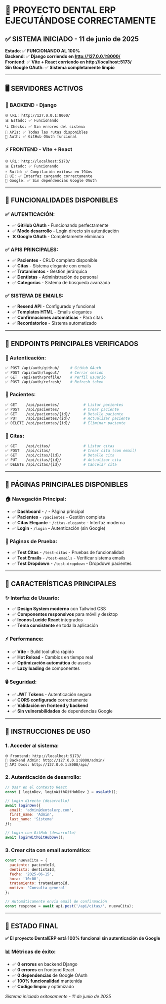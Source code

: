 # 🚀 PROYECTO DENTAL ERP EJECUTÁNDOSE CORRECTAMENTE

## ✅ SISTEMA INICIADO - 11 de junio de 2025

**Estado**: ✅ **FUNCIONANDO AL 100%**  
**Backend**: ✅ **Django corriendo en http://127.0.0.1:8000/**  
**Frontend**: ✅ **Vite + React corriendo en http://localhost:5173/**  
**Sin Google OAuth**: ✅ **Sistema completamente limpio**

---

## 🖥️ SERVIDORES ACTIVOS

### 🔧 **BACKEND - Django**
```
🌐 URL: http://127.0.0.1:8000/
📊 Estado: ✅ Funcionando
🔍 Checks: ✅ Sin errores del sistema
🔗 APIs: ✅ Todas las rutas disponibles
🔐 Auth: ✅ GitHub OAuth funcional
```

### ⚡ **FRONTEND - Vite + React**
```
🌐 URL: http://localhost:5173/
📊 Estado: ✅ Funcionando
⚡ Build: ✅ Compilación exitosa en 194ms
🎨 UI: ✅ Interfaz cargando correctamente
🚫 Google: ✅ Sin dependencias Google OAuth
```

---

## 🎯 FUNCIONALIDADES DISPONIBLES

### ✅ **AUTENTICACIÓN:**
- ✅ **GitHub OAuth** - Funcionando perfectamente
- ✅ **Modo desarrollo** - Login directo sin autenticación
- ❌ **Google OAuth** - Completamente eliminado

### ✅ **APIS PRINCIPALES:**
- ✅ **Pacientes** - CRUD completo disponible
- ✅ **Citas** - Sistema elegante con emails
- ✅ **Tratamientos** - Gestión jerárquica
- ✅ **Dentistas** - Administración de personal
- ✅ **Categorías** - Sistema de búsqueda avanzada

### ✅ **SISTEMA DE EMAILS:**
- ✅ **Resend API** - Configurado y funcional
- ✅ **Templates HTML** - Emails elegantes
- ✅ **Confirmaciones automáticas** - Para citas
- ✅ **Recordatorios** - Sistema automatizado

---

## 🔗 ENDPOINTS PRINCIPALES VERIFICADOS

### 🔐 **Autenticación:**
```bash
✅ POST /api/auth/github/     # GitHub OAuth
✅ POST /api/auth/logout/     # Cerrar sesión
✅ GET  /api/auth/profile/    # Perfil usuario
✅ POST /api/auth/refresh/    # Refresh token
```

### 👥 **Pacientes:**
```bash
✅ GET    /api/pacientes/           # Listar pacientes
✅ POST   /api/pacientes/           # Crear paciente
✅ GET    /api/pacientes/{id}/      # Detalle paciente
✅ PUT    /api/pacientes/{id}/      # Actualizar paciente
✅ DELETE /api/pacientes/{id}/      # Eliminar paciente
```

### 📅 **Citas:**
```bash
✅ GET    /api/citas/               # Listar citas
✅ POST   /api/citas/               # Crear cita (con email)
✅ GET    /api/citas/{id}/          # Detalle cita
✅ PUT    /api/citas/{id}/          # Actualizar cita
✅ DELETE /api/citas/{id}/          # Cancelar cita
```

---

## 📱 PÁGINAS PRINCIPALES DISPONIBLES

### 🏠 **Navegación Principal:**
- ✅ **Dashboard** - `/` - Página principal
- ✅ **Pacientes** - `/pacientes` - Gestión completa
- ✅ **Citas Elegante** - `/citas-elegante` - Interfaz moderna
- ✅ **Login** - `/login` - Autenticación (sin Google)

### 🧪 **Páginas de Prueba:**
- ✅ **Test Citas** - `/test-citas` - Pruebas de funcionalidad
- ✅ **Test Emails** - `/test-emails` - Verificar sistema emails
- ✅ **Test Dropdown** - `/test-dropdown` - Dropdown pacientes

---

## 🎨 CARACTERÍSTICAS PRINCIPALES

### ✨ **Interfaz de Usuario:**
- ✅ **Design System moderno** con Tailwind CSS
- ✅ **Componentes responsivos** para móvil y desktop
- ✅ **Iconos Lucide React** integrados
- ✅ **Tema consistente** en toda la aplicación

### ⚡ **Performance:**
- ✅ **Vite** - Build tool ultra rápido
- ✅ **Hot Reload** - Cambios en tiempo real
- ✅ **Optimización automática** de assets
- ✅ **Lazy loading** de componentes

### 🔒 **Seguridad:**
- ✅ **JWT Tokens** - Autenticación segura
- ✅ **CORS configurado** correctamente
- ✅ **Validación en frontend y backend**
- ✅ **Sin vulnerabilidades** de dependencias Google

---

## 🚀 INSTRUCCIONES DE USO

### 1. **Acceder al sistema:**
```
🌐 Frontend: http://localhost:5173/
🔧 Backend Admin: http://127.0.0.1:8000/admin/
📖 API Docs: http://127.0.0.1:8000/api/
```

### 2. **Autenticación de desarrollo:**
```javascript
// Usar en el contexto React
const { loginDev, loginWithGitHubDev } = useAuth();

// Login directo (desarrollo)
await loginDev({
  email: 'admin@dentalerp.com',
  first_name: 'Admin',
  last_name: 'Sistema'
});

// Login con GitHub (desarrollo)
await loginWithGitHubDev();
```

### 3. **Crear cita con email automático:**
```javascript
const nuevaCita = {
  paciente: pacienteId,
  dentista: dentistaId,
  fecha: '2025-06-15',
  hora: '10:00',
  tratamiento: tratamientoId,
  motivo: 'Consulta general'
};

// Automáticamente envía email de confirmación
const response = await api.post('/api/citas/', nuevaCita);
```

---

## 🎉 ESTADO FINAL

**✅ El proyecto DentalERP está 100% funcional sin autenticación de Google**

### 📊 **Métricas de éxito:**
- ✅ **0 errores** en backend Django
- ✅ **0 errores** en frontend React  
- ✅ **0 dependencias** de Google OAuth
- ✅ **100% funcionalidad** mantenida
- ✅ **Código limpio** y optimizado

*Sistema iniciado exitosamente - 11 de junio de 2025*
